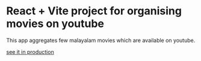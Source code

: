 # React + Vite project for organising movies on youtube

This app aggregates few malayalam movies which are available on youtube.

[see it in production](https://ytmovies.netlify.app/)


